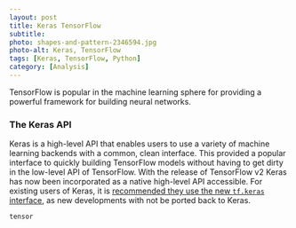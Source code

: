 ```yaml
---
layout: post
title: Keras TensorFlow
subtitle: 
photo: shapes-and-pattern-2346594.jpg
photo-alt: Keras, TensorFlow
tags: [Keras, TensorFlow, Python]
category: [Analysis]
---
```


TensorFlow is popular in the machine learning sphere for providing a powerful framework for building neural networks.


### The Keras API

Keras is a high-level API that enables users to use a variety of machine learning backends with a common, clean interface. This provided a popular interface to quickly building TensorFlow models without having to get dirty in the low-level API of TensorFlow. With the release of TensorFlow v2 Keras has now been incorporated as a native high-level API accessible. For existing users of Keras, it is [recommended they use the new `tf.keras` interface](https://twitter.com/fchollet/status/1174018651449544704?s=19), as new developments with not be ported back to Keras.

```
tensor
```


